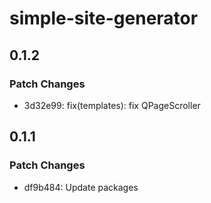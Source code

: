 # simple-site-generator

## 0.1.2

### Patch Changes

- 3d32e99: fix(templates): fix QPageScroller

## 0.1.1

### Patch Changes

- df9b484: Update packages
